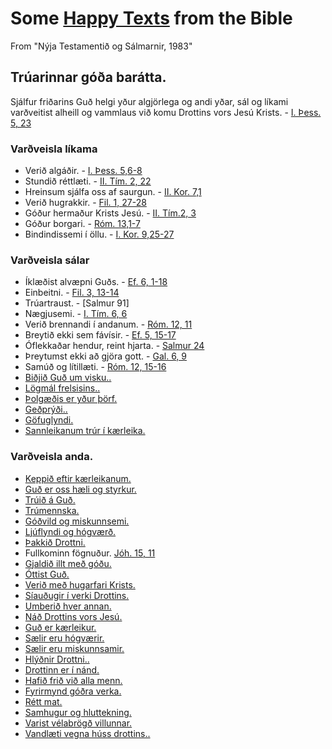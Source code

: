 # Some [Happy Texts](https://kateschell.wordpress.com/2013/06/11/the-happy-texts/) from the Bible
From "Nýja Testamentið og Sálmarnir, 1983"

## Trúarinnar góða barátta.
Sjálfur friðarins Guð helgi yður algjörlega og andi yðar, sál og líkami varðveitist alheill og vammlaus við komu Drottins vors Jesú Krists. - [I. Þess. 5, 23](https://www.biblegateway.com/passage/?search=1+Thessalonians+5%3A23&version=NIV)

### Varðveisla líkama
* Verið algáðir. - [I. Þess. 5,6-8](https://www.biblegateway.com/passage/?search=1+Thessalonians+5%3A6-8&version=NIV)
* Stundið réttlæti. - [II. Tím. 2, 22](https://www.biblegateway.com/passage/?search=2+Timothy+2%3A22&version=NIV)
* Hreinsum sjálfa oss af saurgun. - [II. Kor. 7,1](https://www.biblegateway.com/passage/?search=2+Corinthians+7%3A1&version=NIV)
* Verið hugrakkir. - [Fil. 1, 27-28](https://www.biblegateway.com/passage/?search=Philippians+1%3A27-28&version=NIV)
* Góður hermaður Krists Jesú. - [II. Tím.2, 3](https://www.biblegateway.com/passage/?search=2+Timothy+2%3A3&version=NIV)
* Góður borgari. - [Róm. 13,1-7](https://www.biblegateway.com/passage/?search=Romans+13%3A1-7&version=NIV)
* Bindindissemi í öllu. - [I. Kor. 9,25-27](https://www.biblegateway.com/passage/?search=1+Corinthians+9%3A25-27&version=NIV)

### Varðveisla sálar
* Íklæðist alvæpni Guðs. - [Ef. 6, 1-18](https://www.biblegateway.com/passage/?search=Ephesians+6%3A10-18&version=NIV)
* Einbeitni. - [Fil. 3, 13-14](https://www.biblegateway.com/passage/?search=Philippians+3%3A13-14&version=NIV)
* Trúartraust. - [Salmur 91]
* Nægjusemi. - [I. Tím. 6, 6](https://www.biblegateway.com/passage/?search=1+Timothy+6%3A6&version=NIV)
* Verið brennandi í andanum. - [Róm. 12, 11](https://www.biblegateway.com/passage/?search=Romans+12%3A11&version=NIV)
* Breytið ekki sem fávísir. - [Ef. 5, 15-17](https://www.biblegateway.com/passage/?search=Ephesians+5%3A15-17&version=NIV)
* Óflekkaðar hendur, reint hjarta. - [Salmur 24](https://www.biblegateway.com/passage/?version=NIV&search=Ephesians%204:32)
* Þreytumst ekki að gjöra gott. - [Gal. 6, 9](https://www.biblegateway.com/passage/?search=Galatians+6%3A9&version=NIV)
* Samúð og lítillæti. - [Róm. 12, 15-16](https://www.biblegateway.com/passage/?search=Romans+12%3A15-16&version=NIV)
* [Biðjið Guð um visku..](h)
* [Lögmál frelsisins..](h)
* [Þolgæðis er yður þörf.](https://www.biblegateway.com/passage/?search=Hebrews+3%3A14&version=NIV)
* [Geðprýði..](h)
* [Göfuglyndi.](https://www.biblegateway.com/passage/?search=Philippians+4%3A8&version=NIV)
* [Sannleikanum trúr í kærleika.](https://www.biblegateway.com/passage/?search=Ephesians+4%3A15&version=NIV)

### Varðveisla anda.
* [Keppið eftir kærleikanum.](https://www.biblegateway.com/passage/?search=1%20Corinthians+13&version=NIV)
* [Guð er oss hæli og styrkur.](https://www.biblegateway.com/passage/?search=Hebrews+13%3A5-6&version=NIV)
* [Trúið á Guð.](https://www.biblegateway.com/passage/?search=Mark+11%3A22-24&version=NIV)
* [Trúmennska.](https://www.biblegateway.com/passage/?search=Mark+13%3A34-37&version=NIV)
* [Góðvild og miskunnsemi.](https://www.biblegateway.com/passage/?search=Ephesians+4%3A31-32&version=NIV)
* [Ljúflyndi og hógværð.](https://www.biblegateway.com/passage/?search=2+Timothy+2%3A24&version=NIV)
* [Þakkið Drottni.](https://www.biblegateway.com/passage/?search=Philippians+4%3A6&version=NIV)
* Fullkominn fögnuður. [Jóh. 15, 11](https://www.biblegateway.com/passage/?search=John+15%3A11&version=NIV)
* [Gjaldið illt með góðu.](https://www.biblegateway.com/passage/?search=Romans+12%3A17&version=NIV)
* [Óttist Guð.](https://www.biblegateway.com/passage/?search=1+Peter+2%3A17&version=NIV)
* [Verið með hugarfari Krists.](https://www.biblegateway.com/passage/?search=Philippians+2%3A3-11&version=NIV)
* [Síauðugir í verki Drottins.](https://www.biblegateway.com/passage/?search=1+Corinthians+15%3A58&version=NIV)
* [Umberið hver annan.](https://www.biblegateway.com/passage/?search=Colossians+3%3A12-13&version=NIV)
* [Náð Drottins vors Jesú.](https://www.biblegateway.com/passage/?search=2+Corinthians+8%3A9&version=NIV)
* [Guð er kærleikur.](https://www.biblegateway.com/passage/?search=1+John+4%3A7-8&version=NIV)
* [Sælir eru hógværir.](https://www.biblegateway.com/passage/?search=Matthew+5%3A5&version=NIV)
* [Sælir eru miskunnsamir.](https://www.biblegateway.com/passage/?search=Matthew+5%3A7&version=NIV)
* [Hlýðnir Drottni..](h)
* [Drottinn er í nánd.](https://www.biblegateway.com/passage/?search=Hebrews+10%3A36-37&version=NIV)
* [Hafið frið við alla menn.](https://www.biblegateway.com/passage/?search=Romans+12%3A18&version=NIV)
* [Fyrirmynd góðra verka.](https://www.biblegateway.com/passage/?search=Titus+2%3A6-8&version=NIV)
* [Rétt mat.](https://www.biblegateway.com/passage/?search=Philippians+1%3A9-10&version=NIV)
* [Samhugur og hluttekning.](https://www.biblegateway.com/passage/?search=1+Peter+3%3A8-9&version=NIV)
* [Varist vélabrögð villunnar.](https://www.biblegateway.com/passage/?search=Ephesians+4%3A14-15&version=NIV)
* [Vandlæti vegna húss drottins..](h)
